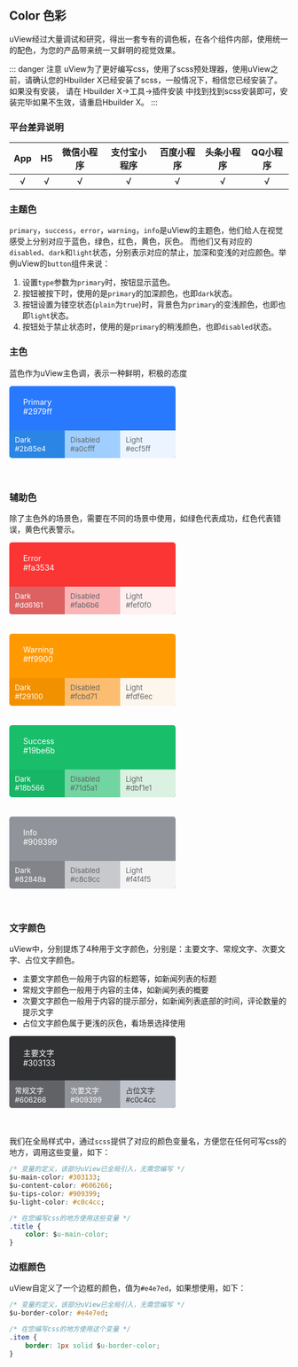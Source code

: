 ## Color 色彩

uView经过大量调试和研究，得出一套专有的调色板，在各个组件内部，使用统一的配色，为您的产品带来统一又鲜明的视觉效果。

::: danger 注意
uView为了更好编写css，使用了scss预处理器，使用uView之前，请确认您的Hbuilder X已经安装了scss，一般情况下，相信您已经安装了。如果没有安装，
请在 Hbuilder X->工具->插件安装 中找到找到scss安装即可，安装完毕如果不生效，请重启Hbuilder X。
:::

### 平台差异说明

|App|H5|微信小程序|支付宝小程序|百度小程序|头条小程序|QQ小程序|
|:-:|:-:|:-:|:-:|:-:|:-:|:-:|
|√|√|√|√|√|√|√|

### 主题色

`primary`，`success`，`error`，`warning`，`info`是uView的主题色，他们给人在视觉感受上分别对应于蓝色，绿色，红色，黄色，灰色。
而他们又有对应的`disabled`、`dark`和`light`状态，分别表示对应的禁止，加深和变浅的对应颜色。举例uView的`button`组件来说：
1. 设置`type`参数为`primary`时，按钮显示蓝色。
2. 按钮被按下时，使用的是`primary`的加深颜色，也即`dark`状态。
3. 按钮设置为镂空状态(`plain`为`true`)时，背景色为`primary`的变浅颜色，也即也即`light`状态。
4. 按钮处于禁止状态时，使用的是`primary`的稍浅颜色，也即`disabled`状态。

### 主色

蓝色作为uView主色调，表示一种鲜明，积极的态度

<div class="color-box">
	<div class="color-item" style="background: #2979ff; color:#fff;">
		Primary<br>
		#2979ff
		<div class="color-sub">
			<div class="sub-item" style="background: #2b85e4; color:#fff;">
				Dark<br>
				#2b85e4
			</div>
			<div class="sub-item" style="background: #a0cfff; color:#606266;">
				Disabled<br>
				#a0cfff
			</div>
			<div class="sub-item" style="background: #ecf5ff; color:#606266;">
				Light<br>
				#ecf5ff
			</div>
		</div>
	</div>
</div>


### 辅助色

除了主色外的场景色，需要在不同的场景中使用，如绿色代表成功，红色代表错误，黄色代表警示。

<div class="color-box">
	<div class="color-item" style="background: #fa3534; color:#fff;">
		Error<br>
		#fa3534
		<div class="color-sub">
			<div class="sub-item" style="background: #dd6161; color:#fff;">
				Dark<br>
				#dd6161
			</div>
			<div class="sub-item" style="background: #fab6b6; color:#606266;">
				Disabled<br>
				#fab6b6
			</div>
			<div class="sub-item" style="background: #fef0f0; color:#606266;">
				Light<br>
				#fef0f0
			</div>
		</div>
	</div>
	<div class="color-item" style="background: #ff9900; color:#fff;">
		Warning<br>
		#ff9900
		<div class="color-sub">
			<div class="sub-item" style="background: #f29100; color:#fff;">
				Dark<br>
				#f29100
			</div>
			<div class="sub-item" style="background: #fcbd71; color:#606266;">
				Disabled<br>
				#fcbd71
			</div>
			<div class="sub-item" style="background: #fdf6ec; color:#606266;">
				Light<br>
				#fdf6ec
			</div>
		</div>
	</div>
	<div class="color-item" style="background: #19be6b; color:#fff;">
		Success<br>
		#19be6b
		<div class="color-sub">
			<div class="sub-item" style="background: #18b566; color:#fff;">
				Dark<br>
				#18b566
			</div>
			<div class="sub-item" style="background: #71d5a1; color:#606266;">
				Disabled<br>
				#71d5a1
			</div>
			<div class="sub-item" style="background: #dbf1e1; color:#606266;">
				Light<br>
				#dbf1e1
			</div>
		</div>
	</div>
	<div class="color-item" style="background: #909399; color:#fff;">
		Info<br>
		#909399
		<div class="color-sub">
			<div class="sub-item" style="background: #82848a; color:#fff;">
				Dark<br>
				#82848a
			</div>
			<div class="sub-item" style="background: #c8c9cc; color:#606266;">
				Disabled<br>
				#c8c9cc
			</div>
			<div class="sub-item" style="background: #f4f4f5; color:#606266;">
				Light<br>
				#f4f4f5
			</div>
		</div>
	</div>
</div>

### 文字颜色

uView中，分别提炼了4种用于文字颜色，分别是：主要文字、常规文字、次要文字、占位文字颜色。

- 主要文字颜色一般用于内容的标题等，如新闻列表的标题
- 常规文字颜色一般用于内容的主体，如新闻列表的概要
- 次要文字颜色一般用于内容的提示部分，如新闻列表底部的时间，评论数量的提示文字
- 占位文字颜色属于更浅的灰色，看场景选择使用

<div class="color-box">
	<div class="color-item" style="background: #303133; color:#fff;">
		主要文字<br>
		#303133
		<div class="color-sub">
			<div class="sub-item" style="background: #606266; color:#fff;">
				常规文字<br>
				#606266
			</div>
			<div class="sub-item" style="background: #909399; color:#fff;">
				次要文字<br>
				#909399
			</div>
			<div class="sub-item" style="background: #c0c4cc; color:#303133;">
				占位文字<br>
				#c0c4cc
			</div>
		</div>
	</div>
</div>

我们在全局样式中，通过`scss`提供了对应的颜色变量名，方便您在任何可写css的地方，调用这些变量，如下：

```css
/* 变量的定义，该部分uView已全局引入，无需您编写 */
$u-main-color: #303133;
$u-content-color: #606266;
$u-tips-color: #909399;
$u-light-color: #c0c4cc;

/* 在您编写css的地方使用这些变量 */
.title {
	color: $u-main-color;
}
```


### 边框颜色

uView自定义了一个边框的颜色，值为`#e4e7ed`，如果想使用，如下：

```css
/* 变量的定义，该部分uView已全局引入，无需您编写 */
$u-border-color: #e4e7ed;

/* 在您编写css的地方使用这个变量 */
.item {
	border: 1px solid $u-border-color;
}
```

<style scoped>
.color-box {
	display: flex;
	flex-wrap: wrap;
}

.color-item {
	box-sizing: border-box;
	text-align: left;
	padding: 20px 25px;
	border-radius: 5px;
	flex: 0 0 31.5%;
	position: relative;
	height: 130px;
	overflow: hidden;
	margin-right: 4%;
	margin-bottom: 35px;
	min-width: 300px;
}

.color-item:nth-child(3n) {
	
}

.color-sub {
	position: absolute;
	bottom: 0;
	width: 100%;
	left: 0;
	display: flex;
	height: 50px;
}

.sub-item {
	display: flex;
	flex: 1;
	align-items: center;
	justify-content: flex-start;
	padding: 0 10px;
	font-size: 13px;
}

.sub-item:first-child {
	border-radius: 0 0 0 5px;
}

.sub-item:last-child {
	border-radius: 0 0 5px 0;
}

</style>

